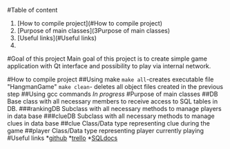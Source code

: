 #Table of content
1. [How to compile project](#How to compile project)
2. [Purpose of main classes](3Purpose of main classes)
3. [Useful links](#Useful links)
4. 
#Goal of this project
Main goal of this project is to create simple game application with Qt interface and possibility to play via internal network.

#How to compile project
##Using make
`make all`-creates executable file "HangmanGame"
`make clean`- deletes all object files created in the previous step
##Using gcc commands
*In progress*
#Purpose of main classes
##DB
Base class with all necessary members to receive access to SQL tables in DB.
###rankingDB
Subclass with all necessary methods to manage players in data base
###clueDB
Subclass with all necessary methods to manage clues in data base
##clue
Class/Data type representing clue during the game
##player
Class/Data type representing player currently playing
#Useful links
*[github](https://github.com/Miki575/Hangman)
*[trello](https://trello.com/b/YoOQn3bZ/hangman)
*[SQLdocs](https://dev.mysql.com/doc/connector-cpp/8.0/en/connector-cpp-introduction.html)